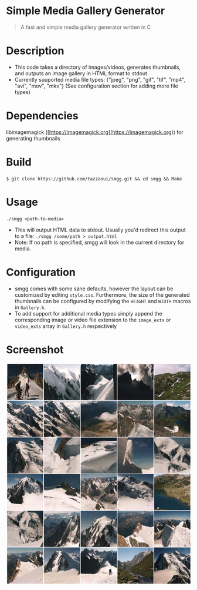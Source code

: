 # Simple Media Gallery Generator 
> A fast and simple media gallery generator written in C

# Description
- This code takes a directory of images/videos, generates thumbnails, and outputs an image gallery in HTML format to stdout
- Currently suuported media file types: {"jpeg", "png", "gif", "tif", "mp4", "avi", "mov", "mkv"} (See configuration section for adding more file types)

# Dependencies
libimagemagick ([https://imagemagick.org](https://imagemagick.org)) for generating thumbnails 

# Build
`$ git clone https://github.com/tazzaoui/smgg.git && cd smgg && Make`

# Usage 
`./smgg <path-to-media>`
- This will output HTML data to stdout. Usually you'd redirect this output to a file: `./smgg /some/path > output.html`
- Note: If no path is specified, smgg will look in the current directory for media.

# Configuration
- smgg comes with some sane defaults, however the layout can be customized by editing `style.css`. Furthermore, the size of the generated thumbnails can be configured by modifying the `HEIGHT` and `WIDTH` macros in `Gallery.h`.
- To add support for additional media types simply append the corresponding image or video file extension to the `image_exts` or `video_exts` array in `Gallery.h` respectively

# Screenshot
![](screenshot.jpg)
